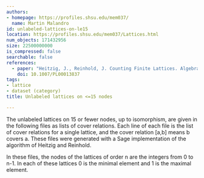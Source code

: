 ```yaml
---
authors:
- homepage: https://profiles.shsu.edu/mem037/
  name: Martin Malandro
id: unlabeled-lattices-on-le15
location: https://profiles.shsu.edu/mem037/Lattices.html
num_objects: 171432956
size: 22500000000
is_compressed: false
searchable: false
references:
  - paper: "Heitzig, J., Reinhold, J. Counting Finite Lattices. Algebra univers. 48, 43–53 (2002)"
    doi: 10.1007/PL00013837
tags:
- lattice
- dataset (category)
title: Unlabeled lattices on <=15 nodes

---
```


The unlabeled lattices on 15 or fewer nodes, up to isomorphism, are given in the following files as lists of cover relations. Each line of each file is the list of cover relations for a single lattice, and the cover relation [a,b] means b covers a. These files were generated with a Sage implementation of the algorithm of Heitzig and Reinhold.

In these files, the nodes of the lattices of order n are the integers from 0 to n-1. In each of these lattices 0 is the minimal element and 1 is the maximal element.
